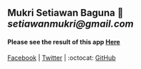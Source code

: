 ## Mukri Setiawan Baguna :love_letter: _setiawanmukri@gmail.com_

#### Please see the result of this app [Here](https://reactjs-typescript-search-user-github.netlify.app/)

[Facebook](https://www.facebook.com/wansetiawan19) |
[Twitter](https://twitter.com/Mr_wansetiawan) |
:octocat: [GitHub](https://github.com/setiawan19)
